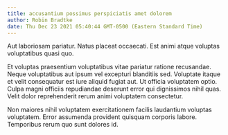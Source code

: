```yaml
---
title: accusantium possimus perspiciatis amet dolorem
author: Robin Bradtke
date: Thu Dec 23 2021 05:40:44 GMT-0500 (Eastern Standard Time)
---
```

Aut laboriosam pariatur. Natus placeat occaecati. Est animi atque voluptas voluptatibus quasi quo.

 Et voluptas praesentium voluptatibus vitae pariatur ratione recusandae. Neque voluptatibus aut ipsum vel excepturi blanditiis sed. Voluptate itaque et velit consequatur est iure aliquid fugiat aut. Ut officia voluptatem optio. Culpa magni officiis repudiandae deserunt error qui dignissimos nihil quas. Velit dolor reprehenderit rerum animi voluptatem consectetur.

 Non maiores nihil voluptatem exercitationem facilis laudantium voluptas voluptatem. Error assumenda provident quisquam corporis labore. Temporibus rerum quo sunt dolores id.
